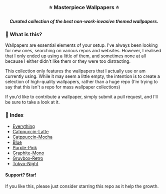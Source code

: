 <h3 align="center">
  ⭐ Masterpiece Wallpapers ⭐
  <h5 align="center">
    Curated collection of the best non-work-invasive themed wallpapers.<br>
  </h5>
</h3>

### 📝 What is this?

Wallpapers are essential elements of your setup. I've always been looking for new ones, searching on various repos and websites. However, I realised that I only ended up using a little of them, and sometimes none at all because I either didn't like them or they were too distracting.

This collection only features the wallpapers that I actually use or am currently using. While it may seem a little empty, the intention is to create a selection of high-quality wallpapers, rather than a huge repo (I'm trying to say that this isn't a repo for mass wallpaper collections)

If you'd like to contribute a wallpaper, simply submit a pull request, and I'll be sure to take a look at it.

### 📖 Index
- [Everything](src/index/Everything.md)
- [Catppuccin-Latte](src/index/Catppuccin-Latte.md)
- [Catppuccin-Mocha](src/index/Catppuccin-Mocha.md)
- [Blue](src/index/Blue.md)
- [Purple-Pink](src/index/Purple-Pink.md)
- [Graphite-Mono](src/index/Graphite-Mono.md)
- [Gruvbox-Retro](src/index/Gruvbox-Retro.md)
- [Tokyo-Night](src/index/Tokyo-Night.md)

#### Support? Star!

If you like this, please just consider starring this repo as it help the growth.